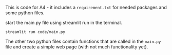 This is code for A4 - it includes a `requirement.txt` for needed packages and some python files. 

start the main.py file using streamlit run in the terminal. 
```
streamlit run code/main.py
```

The other two python files contain functions that are called in the `main.py` file and create a simple web page (with not much functionality yet). 